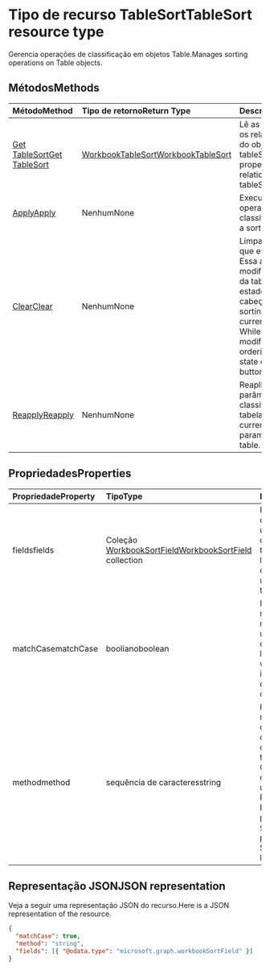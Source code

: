 # <a name="tablesort-resource-type"></a><span data-ttu-id="6894d-101">Tipo de recurso TableSort</span><span class="sxs-lookup"><span data-stu-id="6894d-101">TableSort resource type</span></span>

<span data-ttu-id="6894d-102">Gerencia operações de classificação em objetos Table.</span><span class="sxs-lookup"><span data-stu-id="6894d-102">Manages sorting operations on Table objects.</span></span>


## <a name="methods"></a><span data-ttu-id="6894d-103">Métodos</span><span class="sxs-lookup"><span data-stu-id="6894d-103">Methods</span></span>

| <span data-ttu-id="6894d-104">Método</span><span class="sxs-lookup"><span data-stu-id="6894d-104">Method</span></span>           | <span data-ttu-id="6894d-105">Tipo de retorno</span><span class="sxs-lookup"><span data-stu-id="6894d-105">Return Type</span></span>    |<span data-ttu-id="6894d-106">Descrição</span><span class="sxs-lookup"><span data-stu-id="6894d-106">Description</span></span>|
|:---------------|:--------|:----------|
|[<span data-ttu-id="6894d-107">Get TableSort</span><span class="sxs-lookup"><span data-stu-id="6894d-107">Get TableSort</span></span>](../api/tablesort_get.md) | [<span data-ttu-id="6894d-108">WorkbookTableSort</span><span class="sxs-lookup"><span data-stu-id="6894d-108">WorkbookTableSort</span></span>](tablesort.md) |<span data-ttu-id="6894d-109">Lê as propriedades e os relacionamentos do objeto tableSort.</span><span class="sxs-lookup"><span data-stu-id="6894d-109">Read properties and relationships of tableSort object.</span></span>|
|[<span data-ttu-id="6894d-110">Apply</span><span class="sxs-lookup"><span data-stu-id="6894d-110">Apply</span></span>](../api/tablesort_apply.md)|<span data-ttu-id="6894d-111">Nenhum</span><span class="sxs-lookup"><span data-stu-id="6894d-111">None</span></span>|<span data-ttu-id="6894d-112">Executa uma operação de classificação.</span><span class="sxs-lookup"><span data-stu-id="6894d-112">Perform a sort operation.</span></span>|
|[<span data-ttu-id="6894d-113">Clear</span><span class="sxs-lookup"><span data-stu-id="6894d-113">Clear</span></span>](../api/tablesort_clear.md)|<span data-ttu-id="6894d-114">Nenhum</span><span class="sxs-lookup"><span data-stu-id="6894d-114">None</span></span>|<span data-ttu-id="6894d-p101">Limpa a classificação que está na tabela. Essa ação não modifica a ordenação da tabela, mas limpa o estado dos botões do cabeçalho.</span><span class="sxs-lookup"><span data-stu-id="6894d-p101">Clears the sorting that is currently on the table. While this doesn't modify the table's ordering, it clears the state of the header buttons.</span></span>|
|[<span data-ttu-id="6894d-117">Reapply</span><span class="sxs-lookup"><span data-stu-id="6894d-117">Reapply</span></span>](../api/tablesort_reapply.md)|<span data-ttu-id="6894d-118">Nenhum</span><span class="sxs-lookup"><span data-stu-id="6894d-118">None</span></span>|<span data-ttu-id="6894d-119">Reaplica os parâmetros de classificação atuais à tabela.</span><span class="sxs-lookup"><span data-stu-id="6894d-119">Reapplies the current sorting parameters to the table.</span></span>|

## <a name="properties"></a><span data-ttu-id="6894d-120">Propriedades</span><span class="sxs-lookup"><span data-stu-id="6894d-120">Properties</span></span>
| <span data-ttu-id="6894d-121">Propriedade</span><span class="sxs-lookup"><span data-stu-id="6894d-121">Property</span></span>     | <span data-ttu-id="6894d-122">Tipo</span><span class="sxs-lookup"><span data-stu-id="6894d-122">Type</span></span>   |<span data-ttu-id="6894d-123">Descrição</span><span class="sxs-lookup"><span data-stu-id="6894d-123">Description</span></span>|
|:---------------|:--------|:----------|
|<span data-ttu-id="6894d-124">fields</span><span class="sxs-lookup"><span data-stu-id="6894d-124">fields</span></span>|<span data-ttu-id="6894d-125">Coleção [WorkbookSortField](sortfield.md)</span><span class="sxs-lookup"><span data-stu-id="6894d-125">[WorkbookSortField](sortfield.md) collection</span></span>|<span data-ttu-id="6894d-p102">Representa as condições atuais usadas para a última classificação da tabela. Somente leitura.</span><span class="sxs-lookup"><span data-stu-id="6894d-p102">Represents the current conditions used to last sort the table. Read-only.</span></span>|
|<span data-ttu-id="6894d-128">matchCase</span><span class="sxs-lookup"><span data-stu-id="6894d-128">matchCase</span></span>|<span data-ttu-id="6894d-129">booliano</span><span class="sxs-lookup"><span data-stu-id="6894d-129">boolean</span></span>|<span data-ttu-id="6894d-p103">Indica se o uso de maiúsculas ou minúsculas afetou a última classificação da tabela. Somente leitura.</span><span class="sxs-lookup"><span data-stu-id="6894d-p103">Represents whether the casing impacted the last sort of the table. Read-only.</span></span>|
|<span data-ttu-id="6894d-132">method</span><span class="sxs-lookup"><span data-stu-id="6894d-132">method</span></span>|<span data-ttu-id="6894d-133">sequência de caracteres</span><span class="sxs-lookup"><span data-stu-id="6894d-133">string</span></span>|<span data-ttu-id="6894d-134">Indica o último método de ordenação de caracteres chineses usado para classificar a tabela.</span><span class="sxs-lookup"><span data-stu-id="6894d-134">Represents Chinese character ordering method last used to sort the table. Possible values are: , . Read-only.</span></span> <span data-ttu-id="6894d-135">Os valores possíveis são: `PinYin`, `StrokeCount`.</span><span class="sxs-lookup"><span data-stu-id="6894d-135">The possible values are:</span></span> <span data-ttu-id="6894d-136">Somente leitura.</span><span class="sxs-lookup"><span data-stu-id="6894d-136">Read-only.</span></span>|

## <a name="json-representation"></a><span data-ttu-id="6894d-137">Representação JSON</span><span class="sxs-lookup"><span data-stu-id="6894d-137">JSON representation</span></span>

<span data-ttu-id="6894d-138">Veja a seguir uma representação JSON do recurso.</span><span class="sxs-lookup"><span data-stu-id="6894d-138">Here is a JSON representation of the resource.</span></span>

<!-- {
  "blockType": "resource",
  "optionalProperties": [

  ],
  "baseType": "microsoft.graph.entity",
  "@odata.type": "microsoft.graph.workbookTableSort"
}-->

```json
{
  "matchCase": true,
  "method": "string",
  "fields": [{ "@odata.type": "microsoft.graph.workbookSortField" }]
}

```

<!-- uuid: 8fcb5dbc-d5aa-4681-8e31-b001d5168d79
2015-10-25 14:57:30 UTC -->
<!-- {
  "type": "#page.annotation",
  "description": "TableSort resource",
  "keywords": "",
  "section": "documentation",
  "tocPath": ""
}-->